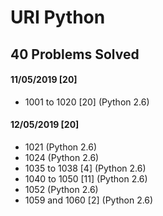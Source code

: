 # URI Python
## 40 Problems Solved

#### 11/05/2019 [20]
  - 1001 to 1020 [20] (Python 2.6)

#### 12/05/2019 [20]
  - 1021 (Python 2.6)
  - 1024 (Python 2.6)
  - 1035 to 1038 [4] (Python 2.6)
  - 1040 to 1050 [11] (Python 2.6)
  - 1052 (Python 2.6)
  - 1059 and 1060 [2] (Python 2.6)
